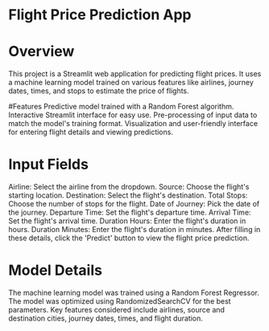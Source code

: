 # Flight Price Prediction App
# Overview
This project is a Streamlit web application for predicting flight prices. It uses a machine learning model trained on various features like airlines, journey dates, times, and stops to estimate the price of flights.

#Features
Predictive model trained with a Random Forest algorithm.
Interactive Streamlit interface for easy use.
Pre-processing of input data to match the model's training format.
Visualization and user-friendly interface for entering flight details and viewing predictions.

# Input Fields
Airline: Select the airline from the dropdown.
Source: Choose the flight's starting location.
Destination: Select the flight's destination.
Total Stops: Choose the number of stops for the flight.
Date of Journey: Pick the date of the journey.
Departure Time: Set the flight's departure time.
Arrival Time: Set the flight's arrival time.
Duration Hours: Enter the flight's duration in hours.
Duration Minutes: Enter the flight's duration in minutes.
After filling in these details, click the 'Predict' button to view the flight price prediction.

# Model Details
The machine learning model was trained using a Random Forest Regressor. The model was optimized using RandomizedSearchCV for the best parameters. Key features considered include airlines, source and destination cities, journey dates, times, and flight duration.
